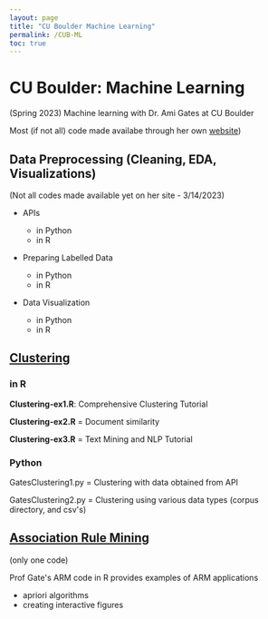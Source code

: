 ```yaml
---
layout: page
title: "CU Boulder Machine Learning"
permalink: /CUB-ML
toc: true
---
```


# CU Boulder: Machine Learning
(Spring 2023) Machine learning with Dr. Ami Gates at CU Boulder

Most (if not all) code made availabe through her own [website](https://gatesboltonanalytics.com/))
## Data Preprocessing (Cleaning, EDA, Visualizations)

(Not all codes made available yet on her site - 3/14/2023)
- APIs
    - in Python
    - in R

- Preparing Labelled Data
    - in Python
    - in R
- Data Visualization
    - in Python
    - in R

## [Clustering](Clustering/CUB-ML_Clustering.md)

### in R

**Clustering-ex1.R**: Comprehensive Clustering Tutorial

**Clustering-ex2.R** = Document similarity

**Clustering-ex3.R** = Text Mining and NLP Tutorial

### Python

GatesClustering1.py = Clustering with data obtained from API

GatesClustering2.py = Clustering using various data types (corpus directory, and csv's)

## [Association Rule Mining](ARM/CUB-ML_ARM.md)

(only one code)

Prof Gate's ARM code in R provides examples of ARM applications
- apriori algorithms
- creating interactive figures

